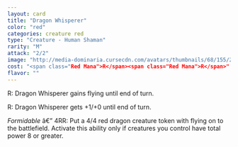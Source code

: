 ```yaml
---
layout: card
title: "Dragon Whisperer"
color: "red"
categories: creature red
type: "Creature - Human Shaman"
rarity: "M"
attack: "2/2"
image: "http://media-dominaria.cursecdn.com/avatars/thumbnails/68/155/200/283/635614941511747885.jpeg"
cost: "<span class="Red Mana">R</span><span class="Red Mana">R</span>"
flavor: ""
---
```


<span class="tip mana-icon mana-red" title="1 Red Mana">R</span>: Dragon Whisperer gains flying until end of turn.

<span class="tip mana-icon mana-red" title="1 Red Mana">R</span>: Dragon Whisperer gets +1/+0 until end of turn.

<em>Formidable</em> â€” <span class="tip mana-icon mana-colorless-04" title="4 Colorless Mana">4</span><span class="tip mana-icon mana-red" title="1 Red Mana">R</span><span class="tip mana-icon mana-red" title="1 Red Mana">R</span>: Put a 4/4 red dragon creature token with flying on to the battlefield. Activate this ability only if creatures you control have total power 8 or greater.
